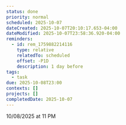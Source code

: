 ```yaml
---
status: done
priority: normal
scheduled: 2025-10-07
dateCreated: 2025-10-07T20:10:17.653-04:00
dateModified: 2025-10-07T23:58:36.920-04:00
reminders:
  - id: rem_1759882214116
    type: relative
    relatedTo: scheduled
    offset: -P1D
    description: 1 day before
tags:
  - task
due: 2025-10-08T23:00
contexts: []
projects: []
completedDate: 2025-10-07
---
```


10/08/2025 at 11 PM
